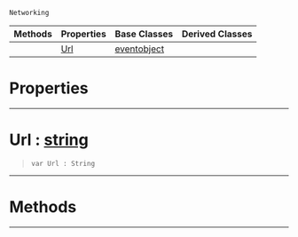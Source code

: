  `Networking`

|Methods|Properties|Base Classes|Derived Classes|
|---|---|---|---|
| |[ Url](https://github.com/PlasmaEngine/PlasmaDocs/blob/master/code_reference/class_reference/blockingwebrequest.markdown#url-plasma-engine-document)|[eventobject](https://github.com/PlasmaEngine/PlasmaDocs/blob/master/code_reference/class_reference/eventobject.markdown)| |


 #  Properties


---  
 #  Url : [string](https://github.com/PlasmaEngine/PlasmaDocs/blob/master/code_reference/lightning_base_types/string.markdown)

> 
> ``` lang=cpp, name=Lightning
> var Url : String


---  
 #  Methods


---  
 

 